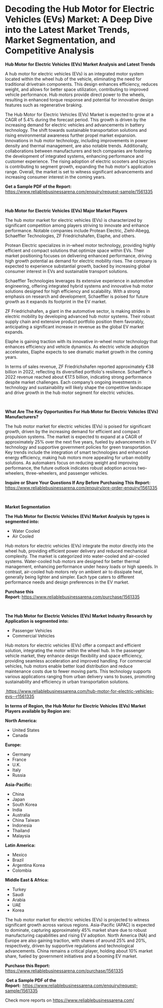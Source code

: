 <p><h1>Decoding the Hub Motor for Electric Vehicles (EVs) Market: A Deep Dive into the Latest Market Trends, Market Segmentation, and Competitive Analysis</h1></p><p><strong>Hub Motor for Electric Vehicles (EVs) Market Analysis and Latest Trends</strong></p>
<p><p>A hub motor for electric vehicles (EVs) is an integrated motor system located within the wheel hub of the vehicle, eliminating the need for traditional drivetrain components. This design enhances efficiency, reduces weight, and allows for better space utilization, contributing to improved vehicle performance. Hub motors provide direct power to the wheels, resulting in enhanced torque response and potential for innovative design features such as regenerative braking.</p><p>The Hub Motor for Electric Vehicles (EVs) Market is expected to grow at a CAGR of 5.4% during the forecast period. This growth is driven by the increasing demand for electric vehicles and advancements in battery technology. The shift towards sustainable transportation solutions and rising environmental awareness further propel market expansion. Innovations in hub motor technology, including improvements in power density and thermal management, are also notable trends. Additionally, collaborations between manufacturers and tech companies are fostering the development of integrated systems, enhancing performance and customer experience. The rising adoption of electric scooters and bicycles is contributing to segment growth, expanding the hub motor's application range. Overall, the market is set to witness significant advancements and increasing consumer interest in the coming years.</p></p>
<p><strong>Get a Sample PDF of the Report:&nbsp;</strong> <a href="https://www.reliablebusinessarena.com/enquiry/request-sample/1561335?utm_campaign=2805&utm_medium=2&utm_source=Github&utm_content=ia&utm_term=30032025&utm_id=hub-motor-for-electric-vehicles-evs">https://www.reliablebusinessarena.com/enquiry/request-sample/1561335</a></p>
<p>&nbsp;</p>
<p><strong>Hub Motor for Electric Vehicles (EVs) Major Market Players</strong></p>
<p><p>The hub motor market for electric vehicles (EVs) is characterized by significant competition among players striving to innovate and enhance performance. Notable companies include Protean Electric, Ziehl-Abegg, Schaeffler Technologies, ZF Friedrichshafen, Elaphe, and others.</p><p>Protean Electric specializes in in-wheel motor technology, providing highly efficient and compact solutions that optimize space within EVs. Their market positioning focuses on delivering enhanced performance, driving high growth potential as demand for electric mobility rises. The company is expected to experience substantial growth, backed by increasing global consumer interest in EVs and sustainable transport solutions.</p><p>Schaeffler Technologies leverages its extensive experience in automotive engineering, offering integrated hybrid systems and innovative hub motor solutions designed for high efficiency and scalability. With a strong emphasis on research and development, Schaeffler is poised for future growth as it expands its footprint in the EV market. </p><p>ZF Friedrichshafen, a giant in the automotive sector, is making strides in electric mobility by developing advanced hub motor systems. Their robust supply chain and extensive product portfolio position them favorably, anticipating a significant increase in revenue as the global EV market expands.</p><p>Elaphe is gaining traction with its innovative in-wheel motor technology that enhances efficiency and vehicle dynamics. As electric vehicle adoption accelerates, Elaphe expects to see dramatic market growth in the coming years.</p><p>In terms of sales revenue, ZF Friedrichshafen reported approximately €38 billion in 2022, reflecting its diversified portfolio's resilience. Schaeffler's 2022 revenue reached about €17.5 billion, indicating strong performance despite market challenges. Each company’s ongoing investments in technology and sustainability will likely shape the competitive landscape and drive growth in the hub motor segment for electric vehicles.</p></p>
<p>&nbsp;</p>
<p><strong>What Are The Key Opportunities For Hub Motor for Electric Vehicles (EVs) Manufacturers?</strong></p>
<p><p>The hub motor market for electric vehicles (EVs) is poised for significant growth, driven by the increasing demand for efficient and compact propulsion systems. The market is expected to expand at a CAGR of approximately 25% over the next five years, fueled by advancements in EV technology and supportive government policies for green transportation. Key trends include the integration of smart technologies and enhanced energy efficiency, making hub motors more appealing for urban mobility solutions. As automakers focus on reducing weight and improving performance, the future outlook indicates robust adoption across two-wheelers, three-wheelers, and passenger vehicles.</p></p>
<p><strong>Inquire or Share Your Questions If Any Before Purchasing This Report:</strong> <a href="https://www.reliablebusinessarena.com/enquiry/pre-order-enquiry/1561335?utm_campaign=2805&utm_medium=2&utm_source=Github&utm_content=ia&utm_term=30032025&utm_id=hub-motor-for-electric-vehicles-evs">https://www.reliablebusinessarena.com/enquiry/pre-order-enquiry/1561335</a></p>
<p>&nbsp;</p>
<p><strong>Market Segmentation</strong></p>
<p><strong>The Hub Motor for Electric Vehicles (EVs) Market Analysis by types is segmented into:</strong></p>
<p><ul><li>Water Cooled</li><li>Air Cooled</li></ul></p>
<p><p>Hub motors for electric vehicles (EVs) integrate the motor directly into the wheel hub, providing efficient power delivery and reduced mechanical complexity. The market is categorized into water-cooled and air-cooled systems. Water-cooled hub motors are designed for better thermal management, enhancing performance under heavy loads or high speeds. In contrast, air-cooled hub motors rely on ambient air to dissipate heat, generally being lighter and simpler. Each type caters to different performance needs and design preferences in the EV market.</p></p>
<p><strong>Purchase this Report:&nbsp;</strong><a href="https://www.reliablebusinessarena.com/purchase/1561335?utm_campaign=2805&utm_medium=2&utm_source=Github&utm_content=ia&utm_term=30032025&utm_id=hub-motor-for-electric-vehicles-evs">https://www.reliablebusinessarena.com/purchase/1561335</a></p>
<p>&nbsp;</p>
<p><strong>The Hub Motor for Electric Vehicles (EVs) Market Industry Research by Application is segmented into:</strong></p>
<p><ul><li>Passenger Vehicles</li><li>Commercial Vehicles</li></ul></p>
<p><p>Hub motors for electric vehicles (EVs) offer a compact and efficient solution, integrating the motor within the wheel hub. In the passenger vehicle market, they enhance design flexibility and space efficiency, providing seamless acceleration and improved handling. For commercial vehicles, hub motors enable better load distribution and reduce maintenance costs due to fewer moving parts. This technology supports various applications ranging from urban delivery vans to buses, promoting sustainability and efficiency in urban transportation solutions.</p></p>
<p><a href="https://www.reliablebusinessarena.com/hub-motor-for-electric-vehicles-evs--r1561335?utm_campaign=2805&utm_medium=2&utm_source=Github&utm_content=ia&utm_term=30032025&utm_id=hub-motor-for-electric-vehicles-evs">&nbsp;https://www.reliablebusinessarena.com/hub-motor-for-electric-vehicles-evs--r1561335</a></p>
<p><strong>In terms of Region, the Hub Motor for Electric Vehicles (EVs) Market Players available by Region are:</strong></p>
<p>
    <p> <strong> North America: </strong>
        <ul>
            <li>United States</li>
            <li>Canada</li>
        </ul>
        </p> 
    <p> <strong> Europe: </strong>
        <ul>
            <li>Germany</li>
            <li>France</li>
            <li>U.K.</li>
            <li>Italy</li>
            <li>Russia</li>
        </ul>
        </p> 
    <p> <strong> Asia-Pacific: </strong>
        <ul>
            <li>China</li>
            <li>Japan</li>
            <li>South Korea</li>
            <li>India</li>
            <li>Australia</li>
            <li>China Taiwan</li>
            <li>Indonesia</li>
            <li>Thailand</li>
            <li>Malaysia</li>
        </ul>
        </p> 
    <p> <strong> Latin America: </strong>
        <ul>
            <li>Mexico</li>
            <li>Brazil</li>
            <li>Argentina Korea</li>
            <li>Colombia</li>
        </ul>
        </p> 
    <p> <strong> Middle East & Africa: </strong>
        <ul>
            <li>Turkey</li>
            <li>Saudi</li>
            <li>Arabia</li>
            <li>UAE</li>
            <li>Korea</li>
        </ul>
    </p>
    </p>
<p><p>The hub motor market for electric vehicles (EVs) is projected to witness significant growth across various regions. Asia-Pacific (APAC) is expected to dominate, capturing approximately 45% market share due to robust manufacturing capabilities and rising EV adoption. North America (NA) and Europe are also gaining traction, with shares of around 25% and 20%, respectively, driven by supportive regulations and technological advancements. China remains a critical player, holding about 10% market share, fueled by government initiatives and a booming EV market.</p></p>
<p><strong>Purchase this Report: </strong><a href="https://www.reliablebusinessarena.com/purchase/1561335?utm_campaign=2805&utm_medium=2&utm_source=Github&utm_content=ia&utm_term=30032025&utm_id=hub-motor-for-electric-vehicles-evs">https://www.reliablebusinessarena.com/purchase/1561335</a></p>
<p>&nbsp;<strong>Get a Sample PDF of the Report:&nbsp;&nbsp;</strong><a href="https://www.reliablebusinessarena.com/enquiry/request-sample/1561335?utm_campaign=2805&utm_medium=2&utm_source=Github&utm_content=ia&utm_term=30032025&utm_id=hub-motor-for-electric-vehicles-evs">https://www.reliablebusinessarena.com/enquiry/request-sample/1561335</a></p>
<p><strong></strong></p>
<p>Check more reports on <a href="https://www.reliablebusinessarena.com/?utm_campaign=2805&utm_medium=2&utm_source=Github&utm_content=ia&utm_term=30032025&utm_id=hub-motor-for-electric-vehicles-evs">https://www.reliablebusinessarena.com/</a></p>